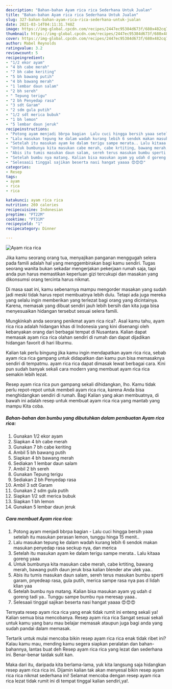 ```yaml
---
description: "Bahan-bahan Ayam rica rica Sederhana Untuk Jualan"
title: "Bahan-bahan Ayam rica rica Sederhana Untuk Jualan"
slug: 327-bahan-bahan-ayam-rica-rica-sederhana-untuk-jualan
date: 2021-03-14T04:11:31.748Z
image: https://img-global.cpcdn.com/recipes/2447ec95384d673f/680x482cq70/ayam-rica-rica-foto-resep-utama.jpg
thumbnail: https://img-global.cpcdn.com/recipes/2447ec95384d673f/680x482cq70/ayam-rica-rica-foto-resep-utama.jpg
cover: https://img-global.cpcdn.com/recipes/2447ec95384d673f/680x482cq70/ayam-rica-rica-foto-resep-utama.jpg
author: Mabel Reynolds
ratingvalue: 3.2
reviewcount: 5
recipeingredient:
- "1/2 ekor ayam"
- "4 bh cabe merah"
- "7 bh cabe keriting"
- "5 bh bawang putih"
- "4 bh bawang merah"
- "1 lembar daun salam"
- "2 bh sereh"
- " Tepung terigu"
- "2 bh Penyedap rasa"
- "3 sdt Garam"
- "2 sdm gula putih"
- "1/2 sdt merica bubuk"
- "1 bh lemon"
- "5 lembar daun jeruk"
recipeinstructions:
- "Potong ayam menjadi bbrpa bagian  Lalu cuci hingga bersih yaaa setelah itu masukan perasan lemon, tunggu hinga 15 menit.."
- "Lalu masukan tepung ke dalam wadah kurang lebih 6 sendok makan masukan penyedap rasa seckup nya, dan merica"
- "Setelah itu masukan ayam ke dalam terigu sampe merata.. Lalu kitaaa goreng yaaa"
- "Untuk bumbunya kita masukan cabe merah, cabe krtiting, bawang merah, bawang putih daun jeruk bisa kalian blender atw ulek yaa.."
- "Abis itu tumis masukan daun salam, sereh terus masukan bumbu sperti garam, pnyedeap rasa, gula putih, merica sampe rasa nya pas d lidah klian yaa"
- "Setelah bumbu nya matang. Kalian bisa masukan ayam yg udah d goreng tadi ya.. Tunggu sampe bumbu nya meresap yaaa.."
- "Selesaaii tinggal sajikan beserta nasi hangat yaaaa 😍😍😍"
categories:
- Resep
tags:
- ayam
- rica
- rica

katakunci: ayam rica rica 
nutrition: 269 calories
recipecuisine: Indonesian
preptime: "PT22M"
cooktime: "PT31M"
recipeyield: "1"
recipecategory: Dinner

---
```



![Ayam rica rica](https://img-global.cpcdn.com/recipes/2447ec95384d673f/680x482cq70/ayam-rica-rica-foto-resep-utama.jpg)

Jika kamu seorang orang tua, menyajikan panganan menggugah selera pada famili adalah hal yang menggembirakan bagi kamu sendiri. Tugas seorang  wanita bukan sekadar mengerjakan pekerjaan rumah saja, tapi anda pun harus memastikan keperluan gizi tercukupi dan masakan yang dikonsumsi orang tercinta harus nikmat.

Di masa  saat ini, kamu sebenarnya mampu mengorder masakan yang sudah jadi meski tidak harus repot membuatnya lebih dulu. Tetapi ada juga mereka yang selalu ingin memberikan yang terlezat bagi orang yang dicintainya. Karena, memasak yang dibuat sendiri jauh lebih bersih dan kita juga bisa menyesuaikan hidangan tersebut sesuai selera famili. 



Mungkinkah anda seorang penikmat ayam rica rica?. Asal kamu tahu, ayam rica rica adalah hidangan khas di Indonesia yang kini disenangi oleh kebanyakan orang dari berbagai tempat di Nusantara. Kalian dapat memasak ayam rica rica olahan sendiri di rumah dan dapat dijadikan hidangan favorit di hari liburmu.

Kalian tak perlu bingung jika kamu ingin mendapatkan ayam rica rica, sebab ayam rica rica gampang untuk didapatkan dan kamu pun bisa memasaknya sendiri di tempatmu. ayam rica rica dapat dimasak lewat berbagai cara. Kini pun sudah banyak sekali cara modern yang membuat ayam rica rica semakin lebih lezat.

Resep ayam rica rica pun gampang sekali dihidangkan, lho. Kamu tidak perlu repot-repot untuk membeli ayam rica rica, karena Anda bisa menghidangkan sendiri di rumah. Bagi Kalian yang akan membuatnya, di bawah ini adalah resep untuk membuat ayam rica rica yang mantab yang mampu Kita coba.

<!--inarticleads1-->

##### Bahan-bahan dan bumbu yang dibutuhkan dalam pembuatan Ayam rica rica:

1. Gunakan 1/2 ekor ayam
1. Siapkan 4 bh cabe merah
1. Gunakan 7 bh cabe keriting
1. Ambil 5 bh bawang putih
1. Siapkan 4 bh bawang merah
1. Sediakan 1 lembar daun salam
1. Ambil 2 bh sereh
1. Gunakan  Tepung terigu
1. Sediakan 2 bh Penyedap rasa
1. Ambil 3 sdt Garam
1. Gunakan 2 sdm gula putih
1. Siapkan 1/2 sdt merica bubuk
1. Siapkan 1 bh lemon
1. Gunakan 5 lembar daun jeruk




<!--inarticleads2-->

##### Cara membuat Ayam rica rica:

1. Potong ayam menjadi bbrpa bagian  - Lalu cuci hingga bersih yaaa setelah itu masukan perasan lemon, tunggu hinga 15 menit..
1. Lalu masukan tepung ke dalam wadah kurang lebih 6 sendok makan masukan penyedap rasa seckup nya, dan merica
1. Setelah itu masukan ayam ke dalam terigu sampe merata.. Lalu kitaaa goreng yaaa
1. Untuk bumbunya kita masukan cabe merah, cabe krtiting, bawang merah, bawang putih daun jeruk bisa kalian blender atw ulek yaa..
1. Abis itu tumis masukan daun salam, sereh terus masukan bumbu sperti garam, pnyedeap rasa, gula putih, merica sampe rasa nya pas d lidah klian yaa
1. Setelah bumbu nya matang. Kalian bisa masukan ayam yg udah d goreng tadi ya.. Tunggu sampe bumbu nya meresap yaaa..
1. Selesaaii tinggal sajikan beserta nasi hangat yaaaa 😍😍😍




Ternyata resep ayam rica rica yang enak tidak rumit ini enteng sekali ya! Kalian semua bisa mencobanya. Resep ayam rica rica Sangat sesuai sekali untuk kamu yang baru mau belajar memasak ataupun juga bagi anda yang sudah pandai dalam memasak.

Tertarik untuk mulai mencoba bikin resep ayam rica rica enak tidak ribet ini? Kalau kamu mau, mending kamu segera siapkan peralatan dan bahan-bahannya, lantas buat deh Resep ayam rica rica yang lezat dan sederhana ini. Benar-benar taidak sulit kan. 

Maka dari itu, daripada kita berlama-lama, yuk kita langsung saja hidangkan resep ayam rica rica ini. Dijamin kalian tak akan menyesal bikin resep ayam rica rica nikmat sederhana ini! Selamat mencoba dengan resep ayam rica rica lezat tidak rumit ini di tempat tinggal kalian sendiri,ya!.

